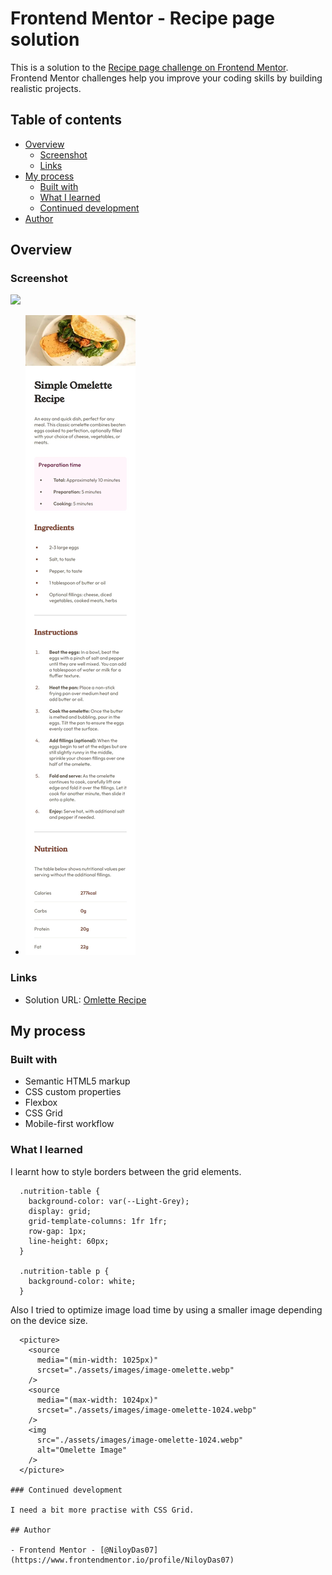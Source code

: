 # Frontend Mentor - Recipe page solution

This is a solution to the [Recipe page challenge on Frontend Mentor](https://www.frontendmentor.io/challenges/recipe-page-KiTsR8QQKm). Frontend Mentor challenges help you improve your coding skills by building realistic projects.

## Table of contents

- [Overview](#overview)
  - [Screenshot](#screenshot)
  - [Links](#links)
- [My process](#my-process)
  - [Built with](#built-with)
  - [What I learned](#what-i-learned)
  - [Continued development](#continued-development)
- [Author](#author)

## Overview

### Screenshot

![](../../assets/images/recipe-page/desktop-preview.jpg)
- ![Mobile](./screenshots/screenshot-m.jpeg)

### Links

- Solution URL: [Omlette Recipe](https://niloydas07.github.io/RecipePage/)

## My process

### Built with

- Semantic HTML5 markup
- CSS custom properties
- Flexbox
- CSS Grid
- Mobile-first workflow

### What I learned

I learnt how to style borders between the grid elements.

```
  .nutrition-table {
    background-color: var(--Light-Grey);
    display: grid;
    grid-template-columns: 1fr 1fr;
    row-gap: 1px;
    line-height: 60px;
  }

  .nutrition-table p {
    background-color: white;
  }
```

Also I tried to optimize image load time by using a smaller image depending on the device size.

```
  <picture>
    <source
      media="(min-width: 1025px)"
      srcset="./assets/images/image-omelette.webp"
    />
    <source
      media="(max-width: 1024px)"
      srcset="./assets/images/image-omelette-1024.webp"
    />
    <img
      src="./assets/images/image-omelette-1024.webp"
      alt="Omelette Image"
    />
  </picture>

### Continued development

I need a bit more practise with CSS Grid.

## Author

- Frontend Mentor - [@NiloyDas07](https://www.frontendmentor.io/profile/NiloyDas07)
```
